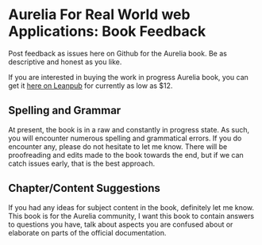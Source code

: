 # Aurelia For Real World web Applications: Book Feedback
Post feedback as issues here on Github for the Aurelia book. Be as descriptive and honest as you like.

If you are interested in buying the work in progress Aurelia book, you can get it [here on Leanpub](https://leanpub.com/aurelia-for-real-world-applications/) for currently as low as $12.

## Spelling and Grammar
At present, the book is in a raw and constantly in progress state. As such, you will encounter numerous spelling and grammatical errors. If you do encounter any, please do not hesitate to let me know. There will be proofreading and edits made to the book towards the end, but if we can catch issues early, that is the best approach.

## Chapter/Content Suggestions
If you had any ideas for subject content in the book, definitely let me know. This book is for the Aurelia community, I want this book to contain answers to questions you have, talk about aspects you are confused about or elaborate on parts of the official documentation.

